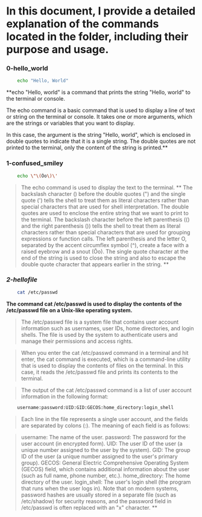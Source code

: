 # In this document, I provide a detailed explanation of the commands located in the folder, including their purpose and usage.



### 0-hello_world 

```bash
	echo "Hello, World"
```

**echo "Hello, world" is a command that prints the string "Hello, world" to the terminal or console.

The echo command is a basic command that is used to display a line of text or string on the terminal or console. It takes one or more arguments, which are the strings or variables that you want to display.

In this case, the argument is the string "Hello, world", which is enclosed in double quotes to indicate that it is a single string. The double quotes are not printed to the terminal, only the content of the string is printed.**



### 1-confused_smiley

``` bash
	echo \"\(Ôo\)\'
```

> The echo command is used to display the text to the terminal. **
The backslash character (\) before the double quotes (") and the single quote (') tells the shell to treat them as literal characters rather than special characters that are used for shell interpretation.
The double quotes are used to enclose the entire string that we want to print to the terminal.
The backslash character before the left parenthesis (() and the right parenthesis ()) tells the shell to treat them as literal characters rather than special characters that are used for grouping expressions or function calls.
The left parenthesis and the letter O, separated by the accent circumflex symbol (^), create a face with a raised eyebrow and a snout (Ôo).
The single quote character at the end of the string is used to close the string and also to escape the double quote character that appears earlier in the string. **



### *2-hellofile*

```bash
	cat /etc/passwd
```

**The command cat /etc/passwd is used to display the contents of the /etc/passwd file on a Unix-like operating system.**

> The /etc/passwd file is a system file that contains user account information such as usernames, user IDs, home directories, and login shells. The file is used by the system to authenticate users and manage their permissions and access rights.

> When you enter the cat /etc/passwd command in a terminal and hit enter, the cat command is executed, which is a command-line utility that is used to display the contents of files on the terminal. In this case, it reads the /etc/passwd file and prints its contents to the terminal.

> The output of the cat /etc/passwd command is a list of user account information in the following format:
```bash
	username:password:UID:GID:GECOS:home_directory:login_shell
```
> Each line in the file represents a single user account, and the fields are separated by colons (:). The meaning of each field is as follows:

> username: The name of the user.
password: The password for the user account (in encrypted form).
UID: The user ID of the user (a unique number assigned to the user by the system).
GID: The group ID of the user (a unique number assigned to the user's primary group).
GECOS: General Electric Comprehensive Operating System (GECOS) field, which contains additional information about the user (such as full name, phone number, etc.).
home_directory: The home directory of the user.
login_shell: The user's login shell (the program that runs when the user logs in).
Note that on modern systems, password hashes are usually stored in a separate file (such as /etc/shadow) for security reasons, and the password field in /etc/passwd is often replaced with an "x" character. **
